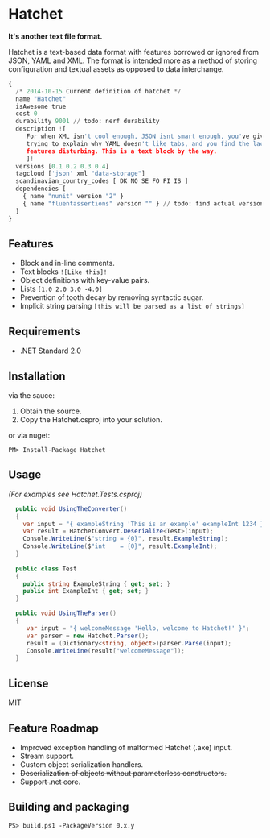 Hatchet
=======

**It's another text file format.**

Hatchet is a text-based data format with features borrowed or ignored from JSON, YAML and XML. The format is intended more as a method of storing configuration and textual assets as opposed to data interchange.

```python
{
  /* 2014-10-15 Current definition of hatchet */
  name "Hatchet"
  isAwesome true
  cost 0
  durability 9001 // todo: nerf durability
  description ![
     For when XML isn't cool enough, JSON isnt smart enough, you've given up
     trying to explain why YAML doesn't like tabs, and you find the lack of
     features disturbing. This is a text block by the way.
     ]!
  versions [0.1 0.2 0.3 0.4]
  tagcloud ['json' xml "data-storage"]
  scandinavian_country_codes [ DK NO SE FO FI IS ]
  dependencies [
    { name "nunit" version "2" }
    { name "fluentassertions" version "" } // todo: find actual version number
  ]
}

```

## Features

  - Block and in-line comments.
  - Text blocks ```![Like this]!```
  - Object definitions with key-value pairs.
  - Lists ```[1.0 2.0 3.0 -4.0]```
  - Prevention of tooth decay by removing syntactic sugar.
  - Implicit string parsing ```[this will be parsed as a list of strings]```

## Requirements

  - .NET Standard 2.0

## Installation

via the sauce:

  1. Obtain the source.
  2. Copy the Hatchet.csproj into your solution.
  
or via nuget:

```
PM> Install-Package Hatchet
```

## Usage

  *(For examples see Hatchet.Tests.csproj)*
  
```csharp
  public void UsingTheConverter()
  {
    var input = "{ exampleString 'This is an example' exampleInt 1234 }";
    var result = HatchetConvert.Deserialize<Test>(input);
    Console.WriteLine($"string = {0}", result.ExampleString);
    Console.WriteLine($"int    = {0}", result.ExampleInt);
  }
  
  public class Test
  {
    public string ExampleString { get; set; }
    public int ExampleInt { get; set; }
  }
```

```csharp
  public void UsingTheParser()
  {
     var input = "{ welcomeMessage 'Hello, welcome to Hatchet!' }";
     var parser = new Hatchet.Parser();
     result = (Dictionary<string, object>)parser.Parse(input);
     Console.WriteLine(result["welcomeMessage"]);
  }
```

## License

MIT

## Feature Roadmap

  * Improved exception handling of malformed Hatchet (.axe) input.
  * Stream support.
  * Custom object serialization handlers.
  * ~~Deserialization of objects without parameterless constructors.~~
  * ~~Support .net core.~~

## Building and packaging

```
PS> build.ps1 -PackageVersion 0.x.y
```
